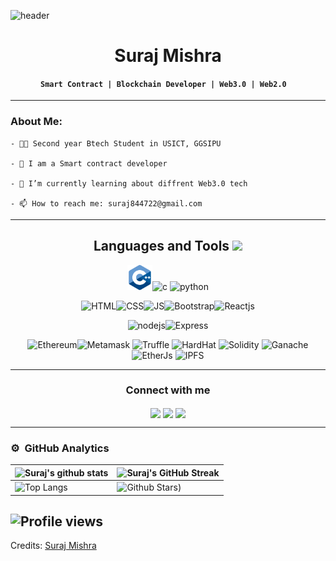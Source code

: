 ![header](https://media.licdn.com/dms/image/C4D16AQHeZjmr4D5Ynw/profile-displaybackgroundimage-shrink_350_1400/0/1660760547902?e=1681344000&v=beta&t=Fy114ar6uu8ts2cox7hxYo3W1NqMqfoKw3rWgxdjLg0)

<h1 align="center"> Suraj Mishra </h1>

<h4 align="center">  

```
Smart Contract | Blockchain Developer | Web3.0 | Web2.0  
```
</h4>

<hr>

<h3 >About Me:</h3>
 
 ```
 - 👨‍🎓 Second year Btech Student in USICT, GGSIPU

 - 📃 I am a Smart contract developer
 
 - 🌱 I’m currently learning about diffrent Web3.0 tech 
 
 - 📫 How to reach me: suraj844722@gmail.com 
 ```

<hr>

<h2 align = "center">Languages and Tools <img src = "https://media2.giphy.com/media/QssGEmpkyEOhBCb7e1/giphy.gif?cid=ecf05e47a0n3gi1bfqntqmob8g9aid1oyj2wr3ds3mg700bl&rid=giphy.gif" width = 32px></h2>

<p align="center">
<img src="https://raw.githubusercontent.com/devicons/devicon/master/icons/cplusplus/cplusplus-original.svg" alt="cplusplus" width="40" height="40"/><img src="https://media.giphy.com/media/ztl9x7JlhSlU4MWD6h/giphy.gif" alt="c" width="40" height="40"/> <img src="https://media.giphy.com/media/LMt9638dO8dftAjtco/giphy.gif" alt="python" width="40" height="40"/> </p>
<p align="center">
<img src="https://media0.giphy.com/media/XAxylRMCdpbEWUAvr8/giphy.gif?cid=ecf05e477rr83hn36iplcgbil1vzf0l00qv7vfhh8bolc25u&rid=giphy.gif&ct=s" alt = "HTML" width = "40" height = "40"/><img src="https://media4.giphy.com/media/fsEaZldNC8A1PJ3mwp/giphy.gif?cid=ecf05e47hn9i4ze4v7kncrrn8f14nlnz5us4rgatjfixi80z&rid=giphy.gif&ct=s" alt = "CSS" width = "40" height = "40"/><img src = "https://media.giphy.com/media/ln7z2eWriiQAllfVcn/giphy.gif" alt = "JS" width = "40" height = "40"/><img src = "https://media.giphy.com/media/Sr8xDpMwVKOHUWDVRD/giphy.gif" alt = "Bootstrap" width = "40" height = "40"/><img src = "https://media.giphy.com/media/eNAsjO55tPbgaor7ma/giphy.gif" alt = "Reactjs" width = "40" height = "40"/></p>

<p align="center">
<img src = "https://media.giphy.com/media/kdFc8fubgS31b8DsVu/giphy.gif" alt = "nodejs" width = "45" height = "45"/><img src = "https://www.mementotech.in/assets/images/icons/express.png" alt = "Express" width = "50" height = "50"/></p>

<p align="center">
<img src = "https://media.giphy.com/media/DdpmhAQpQZzwHSrQ3f/giphy.gif" alt = "Ethereum" width = "45" height = "45"/><img src = "https://media.giphy.com/media/XXJN8wBUPfBxtCnZ4v/giphy.gif" alt = "Metamask" width = "45" height = "45"/>
<img src = "https://seeklogo.com/images/T/truffle-logo-2DC7EBABF2-seeklogo.com.png" alt = "Truffle" width = "45" height = "45"/>
 <img src = "https://www.solodev.com/file/13466e21-dd2c-11ec-b9ad-0eaef3759f5f/Hardhat-Logo-Icon.png" alt = "HardHat" width = "45" height = "45"/>
<img src = "https://encrypted-tbn0.gstatic.com/images?q=tbn:ANd9GcS_DAo2-QN7gP_RUGiTxRTX1Lw63tbNcRMrCCQn8NrTlXwULIuIheg9W-gOrjAX_SANTbw&usqp=CAU" alt = "Solidity" width = "45" height = "45"/>
<img src = "https://seeklogo.com/images/G/ganache-logo-1EB72084A8-seeklogo.com.png" alt = "Ganache" width = "45" height = "45"/>
 <img src = "https://0xchai.io/static/images/ethersjs.png" alt = "EtherJs" width = "60" height = "45"/>
<img src = "https://upload.wikimedia.org/wikipedia/commons/1/18/Ipfs-logo-1024-ice-text.png" alt = "IPFS" width = "45" height = "45"/></p>

<hr>
<h3 align="center" > Connect with me </h3>
<p align="center"><a href = 'https://www.linkedin.com/in/suraj-mishra-6935b5222'> <img width = '70px' align= 'center' src="https://media.giphy.com/media/QhPL2mdDVzeuHiRcIw/giphy.gif"/></a> 
<a href = 'https://www.instagram.com/_samrat_3000/'> <img width = '50px' align= 'center'src="https://media.giphy.com/media/6mXJk1rHd9KoTlkBjz/giphy.gif"/></a>
<a href = 'https://twitter.com/Suraj_Mishra7?t=NsYT9XMS9x1PDWbYGju94A&s=09'> <img width = '70px' align= 'center'       src="https://media.giphy.com/media/e6YbWDajUKSzebFVuB/giphy.gif"/></a></p>
<hr>

### ⚙️ &nbsp;GitHub Analytics
| ![Suraj's github stats](https://github-readme-stats.vercel.app/api?username=suraj-git07&show_icons=true&theme=tokyonight) | ![Suraj's GitHub Streak](https://github-readme-streak-stats.herokuapp.com/?user=suraj-git07&theme=tokyonight) |
| --- | --- |
| ![Top Langs](https://github-readme-stats.vercel.app/api/top-langs/?username=suraj-git07&theme=tokyonight) | ![Github Stars](https://github-readme-stats.vercel.app/api?username=suraj-git07&show_icons=true&locale=en&count_private=true&hide_rank=true&custom_title=My%20GitHub%20Stats&disable_animations=true&theme=tokyonight))
  
  
![Profile views](https://gpvc.arturio.dev/suraj-git07)  
-----
Credits: [Suraj Mishra](https://github.com/suraj-git07)
